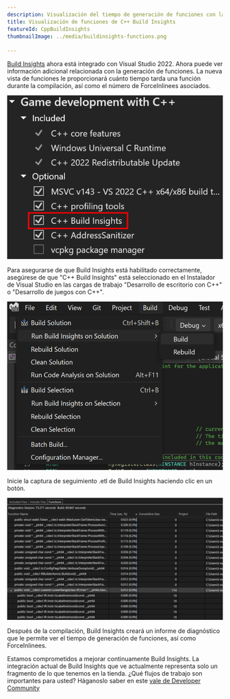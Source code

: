 ```yaml
---
description: Visualización del tiempo de generación de funciones con la integración de Build Insights
title: Visualización de funciones de C++ Build Insights
featureId: CppBuildInsights
thumbnailImage: ../media/buildinsights-functions.png

---
```


[Build Insights](https://devblogs.microsoft.com/cppblog/introducing-c-build-insights/) ahora está integrado con Visual Studio 2022. Ahora puede ver información adicional relacionada con la generación de funciones. La nueva vista de funciones le proporcionará cuánto tiempo tarda una función durante la compilación, así como el número de ForceInlinees asociados.

![Componente Build Insights](../media/buildinsights-component.png "Componente Build Insights")

Para asegurarse de que Build Insights está habilitado correctamente, asegúrese de que "C++ Build Insights" está seleccionado en el Instalador de Visual Studio en las cargas de trabajo "Desarrollo de escritorio con C++" o "Desarrollo de juegos con C++".

![Menú de Build Insights](../media/buildinsights-menu.png "Menú de Build Insights")

Inicie la captura de seguimiento .etl de Build Insights haciendo clic en un botón. 

![Ejemplo de Build Insights](../media/buildinsights-functions.png "Ejemplo de Build Insights")

Después de la compilación, Build Insights creará un informe de diagnóstico que le permite ver el tiempo de generación de funciones, así como ForceInlinees.

Estamos comprometidos a mejorar continuamente Build Insights. La integración actual de Build Insights que ve actualmente representa solo un fragmento de lo que tenemos en la tienda. ¿Qué flujos de trabajo son importantes para usted? Háganoslo saber en este [vale de Developer Community](https://developercommunity.visualstudio.com/t/Have-full-integration-of-Build-Insights/810960)
